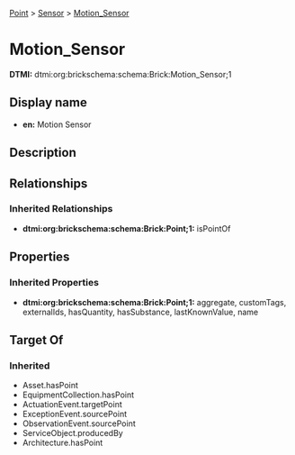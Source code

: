 [Point](../../Point.md) > [Sensor](../Sensor.md) > [Motion_Sensor](.)
# Motion_Sensor
**DTMI:** dtmi:org:brickschema:schema:Brick:Motion_Sensor;1
## Display name
- **en:** Motion Sensor
## Description
## Relationships
### Inherited Relationships
* **dtmi:org:brickschema:schema:Brick:Point;1:** isPointOf
## Properties
### Inherited Properties
* **dtmi:org:brickschema:schema:Brick:Point;1:** aggregate, customTags, externalIds, hasQuantity, hasSubstance, lastKnownValue, name
## Target Of
### Inherited
* Asset.hasPoint
* EquipmentCollection.hasPoint
* ActuationEvent.targetPoint
* ExceptionEvent.sourcePoint
* ObservationEvent.sourcePoint
* ServiceObject.producedBy
* Architecture.hasPoint
